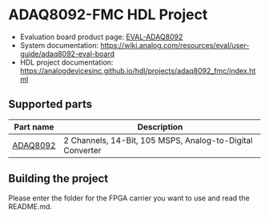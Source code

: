 # ADAQ8092-FMC HDL Project

- Evaluation board product page: [EVAL-ADAQ8092](https://www.analog.com/EVAL-ADAQ8092)
- System documentation: https://wiki.analog.com/resources/eval/user-guide/adaq8092-eval-board
- HDL project documentation: https://analogdevicesinc.github.io/hdl/projects/adaq8092_fmc/index.html

## Supported parts

| Part name                                   | Description                                               |
|---------------------------------------------|-----------------------------------------------------------|
| [ADAQ8092](https://www.analog.com/adaq8092) | 2 Channels, 14-Bit, 105 MSPS, Analog-to-Digital Converter |

## Building the project

Please enter the folder for the FPGA carrier you want to use and read the README.md.